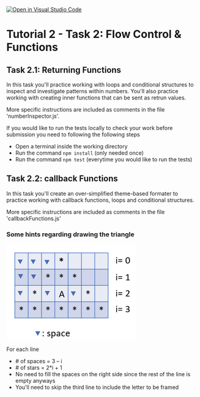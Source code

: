 [![Open in Visual Studio Code](https://classroom.github.com/assets/open-in-vscode-718a45dd9cf7e7f842a935f5ebbe5719a5e09af4491e668f4dbf3b35d5cca122.svg)](https://classroom.github.com/online_ide?assignment_repo_id=12040316&assignment_repo_type=AssignmentRepo)
# Tutorial 2 - Task 2: Flow Control & Functions

## Task 2.1: Returning Functions
In this task you'll practice working with loops and conditional structures to inspect and investigate patterns within numbers. You'll also practice working with creating inner functions that can be sent as retrun values.

More specific instructions are included as comments in the file 'numberInspector.js'.

If you would like to run the tests locally to check your work before submission you need to following the following steps
- Open a terminal inside the working directory
- Run the command `npm install` (only needed once)
- Run the command `npm test` (everytime you would like to run the tests)

## Task 2.2: callback Functions
In this task you'll create an over-simplified theme-based formater to practice working with callback functions, loops and conditional structures.

More specific instructions are included as comments in the file 'callbackFunctions.js'

### Some hints regarding drawing the triangle

![](DrawingATriangle.png)

For each line
- \# of spaces = 3 – i
- \# of stars  = 2*i + 1
- No need to fill the spaces on the right side since the rest of the line is empty anyways
- You’ll need to skip the third line to include the letter to be framed

